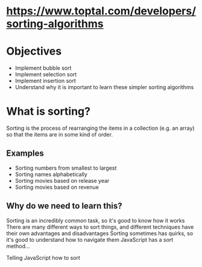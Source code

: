 # https://www.toptal.com/developers/sorting-algorithms

# Objectives

- Implement bubble sort
- Implement selection sort
- Implement insertion sort
- Understand why it is important to learn these simpler sorting algorithms

# What is sorting?
Sorting is the process of rearranging the items in a collection (e.g. an array) so that the items are in some kind of order.

## Examples
- Sorting numbers from smallest to largest
- Sorting names alphabetically
- Sorting movies based on release year
- Sorting movies based on revenue

## Why do we need to learn this?
Sorting is an incredibly common task, so it's good to know how it works
There are many different ways to sort things, and different techniques have their own advantages and disadvantages
Sorting sometimes has quirks, so it's good to understand how to navigate them
JavaScript has a sort method...

Telling JavaScript how to sort
